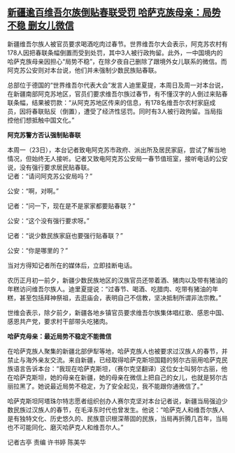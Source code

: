 <!--1674460620000-->
[新疆逾百维吾尔族倒贴春联受罚 哈萨克族母亲：局势不稳 删女儿微信](https://www.rfa.org/mandarin/yataibaodao/shaoshuminzu/gt-01232023025710.html)
------

<p>新疆维吾尔族人被官员要求喝酒吃肉过春节。世界维吾尔大会表示，阿克苏农村有178人因把春联条幅倒置而受到处罚，其中3人被行政拘留。此外，一中国境内的哈萨克族母亲因担心“局势不稳”，在除夕夜自己删除了跟境外女儿联系的微信。而阿克苏公安则对本台说，他们并未强制少数民族贴春联。</p><p>总部位于德国的“世界维吾尔代表大会”发言人迪里夏提，本周日及周一对本台说，在新疆南部阿克苏地区，官员们要求维吾尔族过春节，有不懂汉字的人倒过来贴春联条幅，结果被罚款：“从阿克苏地区传来的信息，有178名维吾尔农村家庭成员，因将春联贴反（倒置），遭受了经济性惩罚。同时有3人被行政拘留。当局指控他们想抵触中国文化。”</p><p><strong>阿克苏警方否认强制贴春联</strong></p><p>本周一（23日），本台记者致电阿克苏市政府、派出所及居民家庭，尝试了解当地情况，但始终无人接听。记者又致电阿克苏公安局一春节值班室，接听电话的公安说，没有强行要求居民贴春联。<br/>记者：“请问阿克苏公安局吗？”</p><p>公安：“啊，对啊。”</p><p>记者：“问一下，现在是不是家家都要贴春联？”</p><p>公安：“这个没有强行要求呀。”</p><p>记者：“说少数民族家庭也要强行贴春联？”</p><p>公安：“你是哪里的？”</p><p>当对方得知记者所在的媒体后，立即挂断电话。</p><p>农历正月初一前夕，新疆少数民族地区的汉族官员还带着酒、猪肉以及带有猪油的年糕访问维吾尔族人。迪里夏提说：“过春节、喝酒、吃腊肉、吃带有猪油的年糕，甚至包括拜神祭祖，去逛庙会，表明自己不信教，坚决抵制所谓非法宗教。”</p><p>世维会表示，除夕前夕，新疆各地乡镇官员要求维吾尔族集体唱红歌、感恩中国、感恩共产党，要求村干部带头吃猪肉。</p><p><strong>哈萨克母亲：最近局势不稳定不能微信</strong></p><p>在哈萨克族人聚集的新疆北部伊犁等地，哈萨克族人也被要求过汉族人的春节，并禁止与海外亲友交流。来自新疆，已经取得哈萨克斯坦国籍的努尔古丽用哈萨克民族语言告诉本台：“我现在哈萨克斯坦，（赛尔克坚翻译）这位女士叫努尔古丽，他在哈萨克斯坦，她的母亲在新疆，她的母亲在微信上把自己的女儿，也就是努尔古丽拉黑了。她说最近局势不稳定，为了安全起见，我不能跟你通微信了。”</p><p>哈萨克斯坦阿塔珠尔特志愿者组织创办人赛尔克坚对本台记者说，新疆当局强迫少数民族过汉族人的春节，在毛泽东时代也曾发生。他说：“哈萨克人和维吾尔族人是有独特文化、历史悠久的、民族意识根深蒂固的民族，当局再折腾几百年，当局也不可能同化、磨灭哈萨克人和维吾尔人。”</p><p></p><p>记者古亭 责编 许书婷 陈美华</p>
